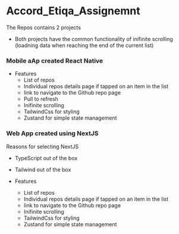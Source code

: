 # Accord_Etiqa_Assignemnt


The Repos contains 2 projects
- Both projects have the common functionality of inifinite scrolling (loadning data when reaching the end of the current list)


### Mobile aAp created React Native
- Features
  - List of repos
  - Individual repos details page if tapped on an item in the list
  - link to navigate to the Github repo page
  - Pull to refresh
  - Inifinite scrolling
  - TailwindCss for styling
  - Zustand for simple state management

### Web App created using NextJS

Reasons for selecting NextJS
- TypeScript out of the box
- Tailwind out of the box

- Features
  - List of repos
  - Individual repos details page if tapped on an item in the list
  - link to navigate to the Github repo page
  - Inifinite scrolling
  - TailwindCss for styling
  - Zustand for simple state management


